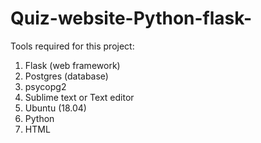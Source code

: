 # Quiz-website-Python-flask-

Tools required for this project:
1. Flask (web framework)
2. Postgres (database)
3. psycopg2
4. Sublime text or Text editor
5. Ubuntu (18.04)
6. Python
7. HTML
